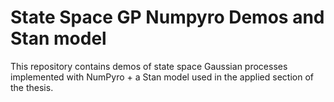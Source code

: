 # State Space GP Numpyro Demos and Stan model
This repository contains demos of state space Gaussian processes implemented with NumPyro + a Stan model used in the applied section of the thesis. 
